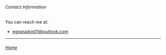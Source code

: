 ###### Contact Information

You can reach me at:

- egranados01@outlook.com

---

###### [Home](index.md)